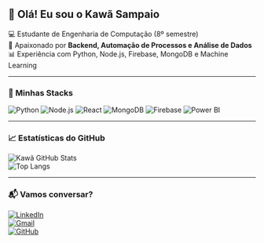 ## 👋 Olá! Eu sou o Kawã Sampaio  

💻 Estudante de Engenharia de Computação (8º semestre)  
🚀 Apaixonado por **Backend, Automação de Processos e Análise de Dados**  
📊 Experiência com Python, Node.js, Firebase, MongoDB e Machine Learning  

---

### 🚀 Minhas Stacks
![Python](https://img.shields.io/badge/Python-3776AB?style=for-the-badge&logo=python&logoColor=white)
![Node.js](https://img.shields.io/badge/Node.js-43853D?style=for-the-badge&logo=node.js&logoColor=white)
![React](https://img.shields.io/badge/React-20232A?style=for-the-badge&logo=react&logoColor=61DAFB)
![MongoDB](https://img.shields.io/badge/MongoDB-4EA94B?style=for-the-badge&logo=mongodb&logoColor=white)
![Firebase](https://img.shields.io/badge/Firebase-FFCA28?style=for-the-badge&logo=firebase&logoColor=black)
![Power BI](https://img.shields.io/badge/Power%20BI-F2C811?style=for-the-badge&logo=powerbi&logoColor=black)

---

### 📈 Estatísticas do GitHub
![Kawã GitHub Stats](https://github-readme-stats.vercel.app/api?username=kawasampaio&show_icons=true&theme=radical)  
![Top Langs](https://github-readme-stats.vercel.app/api/top-langs/?username=kawasampaio&layout=compact&theme=radical)

---

### 📬 Vamos conversar?
[![LinkedIn](https://img.shields.io/badge/LinkedIn-0077B5?style=for-the-badge&logo=linkedin&logoColor=white)](https://www.linkedin.com/in/kawasampaio)  
[![Gmail](https://img.shields.io/badge/Gmail-D14836?style=for-the-badge&logo=gmail&logoColor=white)](mailto:k.awasampaio@gmail.com)  
[![GitHub](https://img.shields.io/badge/GitHub-100000?style=for-the-badge&logo=github&logoColor=white)](https://github.com/kawasampaio)  
